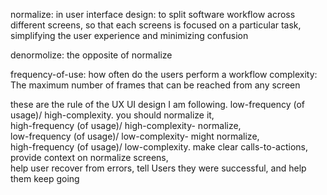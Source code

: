 normalize: in user interface design: to split software workflow across
different screens, so that each screens is focused on a particular 
task, simplifying the user experience and minimizing confusion

denormolize: the  opposite of normalize

frequency-of-use: how often do the users perform a workflow 
complexity: The maximum number of frames that can be reached from any screen


these are the rule of the UX UI design I am following.
low-frequency (of usage)/ high-complexity. you should normalize it,  
high-frequency (of usage)/ high-complexity- normalize,  
low-frequency (of usage)/ low-complexity- might normalize,  
high-frequency (of usage)/ low-complexity.
make clear calls-to-actions, 
provide context on normalize screens,  
help user recover from errors,
tell Users they were successful, and help them keep going


